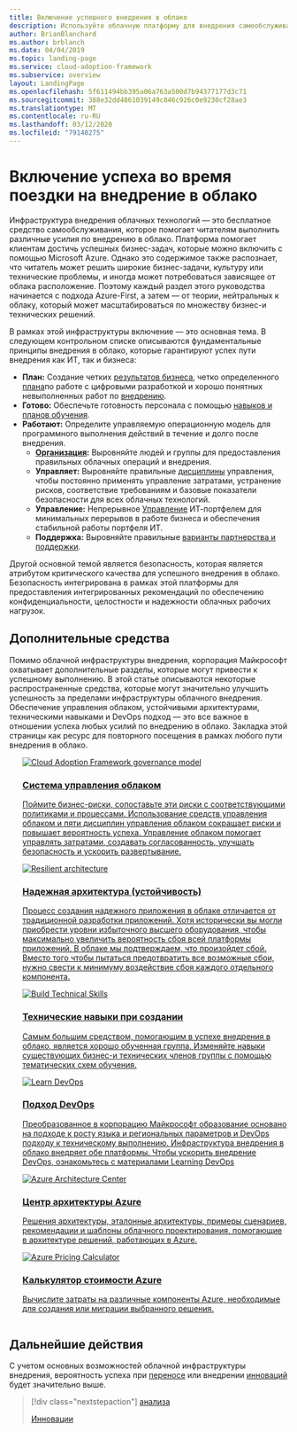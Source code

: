 ```yaml
---
title: Включение успешного внедрения в облако
description: Используйте облачную платформу для внедрения самообслуживания и другие средства, которые помогут вам принять решения по внедрению в облако, обеспечивающие успешное выполнение клиентов.
author: BrianBlanchard
ms.author: brblanch
ms.date: 04/04/2019
ms.topic: landing-page
ms.service: cloud-adoption-framework
ms.subservice: overview
layout: LandingPage
ms.openlocfilehash: 5f611494bb395a06a763a500d7b94377177d3c71
ms.sourcegitcommit: 388e32dd4861039149c846c926c0e9230cf28ae3
ms.translationtype: MT
ms.contentlocale: ru-RU
ms.lasthandoff: 03/12/2020
ms.locfileid: "79140275"
---
```

# <a name="enable-success-during-a-cloud-adoption-journey"></a>Включение успеха во время поездки на внедрение в облако

Инфраструктура внедрения облачных технологий — это бесплатное средство самообслуживания, которое помогает читателям выполнить различные усилия по внедрению в облако. Платформа помогает клиентам достичь успешных бизнес-задач, которые можно включить с помощью Microsoft Azure. Однако это содержимое также распознает, что читатель может решить широкие бизнес-задачи, культуру или технические проблемы, и иногда может потребоваться зависящее от облака расположение. Поэтому каждый раздел этого руководства начинается с подхода Azure-First, а затем — от теории, нейтральных к облаку, который может масштабироваться по множеству бизнес-и технических решений.

В рамках этой инфраструктуры включение — это основная тема. В следующем контрольном списке описываются фундаментальные принципы внедрения в облако, которые гарантируют успех пути внедрения как ИТ, так и бизнеса:

- **План:** Создание четких [результатов бизнеса](../strategy/business-outcomes/index.md), четко определенного [плана](../digital-estate/index.md)по работе с цифровыми разработкой и хорошо понятных невыполненных работ по [внедрению](../migrate/migration-considerations/prerequisites/migration-backlog-review.md).
- **Готово:** Обеспечьте готовность персонала с помощью [навыков и планов обучения](../ready/suggested-skills.md).
- **Работают:** Определите управляемую операционную модель для программного выполнения действий в течение и долго после внедрения.
  - **[Организация](../organize/index.md):** Выровняйте людей и группы для предоставления правильных облачных операций и внедрения.
  - **Управляет:** Выровняйте правильные [дисциплины](../govern/index.md) управления, чтобы постоянно применять управление затратами, устранение рисков, соответствие требованиям и базовые показатели безопасности для всех облачных технологий.
  - **Управление:** Непрерывное [Управление](../manage/index.md) ИТ-портфелем для минимальных перерывов в работе бизнеса и обеспечения стабильной работы портфеля ИТ.
  - **Поддержка:** Выровняйте правильные [варианты партнерства и поддержки](../migrate/migration-considerations/assess/partnership-options.md).

Другой основной темой является безопасность, которая является атрибутом критического качества для успешного внедрения в облако. Безопасность интегрирована в рамках этой платформы для предоставления интегрированных рекомендаций по обеспечению конфиденциальности, целостности и надежности облачных рабочих нагрузок.

## <a name="additional-tools"></a>Дополнительные средства

Помимо облачной инфраструктуры внедрения, корпорация Майкрософт охватывает дополнительные разделы, которые могут привести к успешному выполнению. В этой статье описываются некоторые распространенные средства, которые могут значительно улучшить успешность за пределами инфраструктуры облачного внедрения. Обеспечение управления облаком, устойчивыми архитектурами, техническими навыками и DevOps подход — это все важное в отношении успеха любых усилий по внедрению в облако. Закладка этой страницы как ресурс для повторного посещения в рамках любого пути внедрения в облако.

<!-- markdownlint-disable MD033 -->

<ul class="panelContent cardsH">
<li style="display: flex; flex-direction: column;">
    <a href="../govern/guides/index.md" style="display: flex; flex-direction: column; flex: 1 0 auto;">
        <div class="cardSize" style="flex: 1 0 auto; display: flex;">
            <div class="cardPadding" style="display: flex;">
                <div class="card">
                    <div class="cardImageOuter">
                        <div class="cardImage bgdAccent1">
                            <img alt="Cloud Adoption Framework governance model" src="../_images/operational-transformation-govern-highres.png" data-linktype="external" />
                        </div>
                    </div>
                    <div class="cardText">
                        <h3>Система управления облаком</h3>
                        <p>Поймите бизнес-риски, сопоставьте эти риски с соответствующими политиками и процессами. Использование средств управления облаком и пяти дисциплин управления облаком сокращает риски и повышает вероятность успеха. Управление облаком помогает управлять затратами, создавать согласованность, улучшать безопасность и ускорить развертывание.</p>
                    </div>
                </div>
            </div>
        </div>
    </a>
</li>
<li style="display: flex; flex-direction: column;">
    <a href="https://docs.microsoft.com/azure/architecture/framework/resiliency/overview" style="display: flex; flex-direction: column; flex: 1 0 auto;">
        <div class="cardSize" style="flex: 1 0 auto; display: flex;">
            <div class="cardPadding" style="display: flex;">
                <div class="card">
                    <div class="cardImageOuter">
                        <div class="cardImage bgdAccent1">
                            <img alt="Resilient architecture" src="https://docs.microsoft.com/azure/architecture/resiliency/images/redundancy.svg" data-linktype="external" />
                        </div>
                    </div>
                    <div class="cardText">
                        <h3>Надежная архитектура (устойчивость)</h3>
                        <p>Процесс создания надежного приложения в облаке отличается от традиционной разработки приложений. Хотя исторически вы могли приобрести уровни избыточного высшего оборудования, чтобы максимально увеличить вероятность сбоя всей платформы приложений. В облаке мы подтверждаем, что произойдет сбой. Вместо того чтобы пытаться предотвратить все возможные сбои, нужно свести к минимуму воздействие сбоя каждого отдельного компонента.</p>
                    </div>
                </div>
            </div>
        </div>
    </a>
</li>
<li style="display: flex; flex-direction: column;">
    <a href="../ready/suggested-skills.md" style="display: flex; flex-direction: column; flex: 1 0 auto;">
        <div class="cardSize" style="flex: 1 0 auto; display: flex;">
            <div class="cardPadding" style="display: flex;">
                <div class="card">
                    <div class="cardImageOuter">
                        <div class="cardImage bgdAccent1">
                            <img alt="Build Technical Skills" src="https://docs.microsoft.com/media/learn/Product/Learn/learningpath_graphic.svg" data-linktype="external" />
                        </div>
                    </div>
                    <div class="cardText">
                        <h3>Технические навыки при создании</h3>
                        <p>Самым большим средством, помогающим в успехе внедрения в облако, является хорошо обученная группа. Изменяйте навыки существующих бизнес-и технических членов группы с помощью тематических схем обучения.</p>
                    </div>
                </div>
            </div>
        </div>
    </a>
</li>
<li style="display: flex; flex-direction: column;">
    <a href="https://docs.microsoft.com/azure/devops/learn/" style="display: flex; flex-direction: column; flex: 1 0 auto;">
        <div class="cardSize" style="flex: 1 0 auto; display: flex;">
            <div class="cardPadding" style="display: flex;">
                <div class="card">
                    <div class="cardImageOuter">
                        <div class="cardImage bgdAccent1">
                            <img alt="Learn DevOps" src="https://docs.microsoft.com/azure/devops/learn/_img/learn-devops.svg" data-linktype="external" />
                        </div>
                    </div>
                    <div class="cardText">
                        <h3>Подход DevOps</h3>
                        <p>Преобразованное в корпорацию Майкрософт образование основано на подходе к росту языка и региональных параметров и DevOps подходу к техническому выполнению. Инфраструктура внедрения в облако внедряет обе платформы. Чтобы ускорить внедрение DevOps, ознакомьтесь с материалами Learning DevOps</p>
                    </div>
                </div>
            </div>
        </div>
    </a>
</li>
<li style="display: flex; flex-direction: column;">
    <a href="https://docs.microsoft.com/azure/architecture/" style="display: flex; flex-direction: column; flex: 1 0 auto;">
        <div class="cardSize" style="flex: 1 0 auto; display: flex;">
            <div class="cardPadding" style="display: flex;">
                <div class="card">
                    <div class="cardImageOuter">
                        <div class="cardImage bgdAccent1">
                            <img alt="Azure Architecture Center" src="https://docs.microsoft.com/azure/architecture/example-scenario/data/media/architecture-data-warehouse.png" data-linktype="external" />
                        </div>
                    </div>
                    <div class="cardText">
                        <h3>Центр архитектуры Azure</h3>
                        <p>Решения архитектуры, эталонные архитектуры, примеры сценариев, рекомендации и шаблоны облачного проектирования, помогающие в архитектуре решений, работающих в Azure.</p>
                    </div>
                </div>
            </div>
        </div>
    </a>
</li>
<li style="display: flex; flex-direction: column;">
    <a href="https://azure.microsoft.com/pricing/calculator/" style="display: flex; flex-direction: column; flex: 1 0 auto;">
        <div class="cardSize" style="flex: 1 0 auto; display: flex;">
            <div class="cardPadding" style="display: flex;">
                <div class="card">
                    <div class="cardImageOuter">
                        <div class="cardImage bgdAccent1">
                            <img alt="Azure Pricing Calculator" src="../_images/calculator-preview.png" data-linktype="external" />
                        </div>
                    </div>
                    <div class="cardText">
                        <h3>Калькулятор стоимости Azure</h3>
                        <p>Вычислите затраты на различные компоненты Azure, необходимые для создания или миграции выбранного решения.</p>
                    </div>
                </div>
            </div>
        </div>
    </a>
</li>
</ul>

<!-- markdownlint-enable MD033 -->

## <a name="next-steps"></a>Дальнейшие действия

С учетом основных возможностей облачной инфраструктуры внедрения, вероятность успеха при [переносе](./migrate.md) или внедрении [инноваций](./innovate.md) будет значительно выше.

> [!div class="nextstepaction"]
> [анализа](./migrate.md)
>
> [Инновации](./innovate.md)
